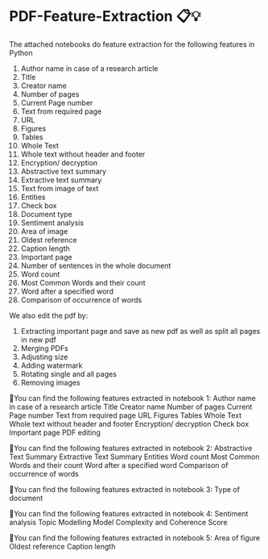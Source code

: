 # PDF-Feature-Extraction 📋💡
The attached notebooks do feature extraction for the following features in Python
1.	Author name in case of a research article
2.	Title
3.	Creator name
4.	Number of pages
5.	Current Page number
6.	Text from required page
7.	URL
8.	Figures
9.	Tables
10.	Whole Text
11.	Whole text without header and footer
12.	Encryption/ decryption
13.	Abstractive text summary
14.	Extractive text summary
15.	Text from image of text
16.	Entities
17.	Check box
18.	Document type
19.	Sentiment analysis
20.	Area of image
21.	Oldest reference
22.	Caption length
23.	Important page
24.	Number of sentences in the whole document
25.	Word count
26.	Most Common Words and their count
27.	Word after a specified word
28.	Comparison of occurrence of words

We also edit the pdf by:
1.	Extracting important page and save as new pdf as well as split all pages in new pdf
2.	Merging PDFs
3.	Adjusting size
4.	Adding watermark
5.	Rotating single and all pages
6.	Removing images

📂You can find the following features extracted in notebook 1:
Author name in case of a research article
Title
Creator name
Number of pages
Current Page number
Text from required page
URL
Figures
Tables
Whole Text
Whole text without header and footer
Encryption/ decryption
Check box
Important page
PDF editing

📂You can find the following features extracted in notebook 2:
Abstractive Text Summary
Extractive Text Summary
Entities
Word count
Most Common Words and their count
Word after a specified word
Comparison of occurrence of words

📂You can find the following features extracted in notebook 3:
Type of document

📂You can find the following features extracted in notebook 4:
Sentiment analysis
Topic Modelling
Model Complexity and Coherence Score

📂You can find the following features extracted in notebook 5:
Area of figure
Oldest reference
Caption length
